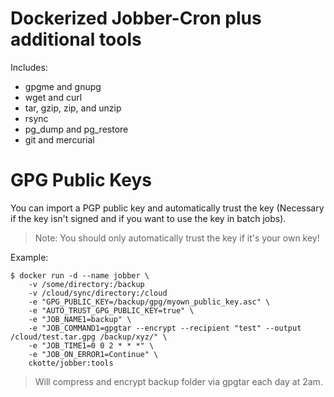 # Dockerized Jobber-Cron plus additional tools

Includes:

* gpgme and gnupg
* wget and curl
* tar, gzip, zip, and unzip
* rsync
* pg_dump and pg_restore
* git and mercurial

# GPG Public Keys

You can import a PGP public key and automatically trust the key (Necessary if the key isn't signed and if you want to use the key in batch jobs).

> Note: You should only automatically trust the key if it's your own key!

Example:

~~~~
$ docker run -d --name jobber \
    -v /some/directory:/backup
    -v /cloud/sync/directory:/cloud
    -e "GPG_PUBLIC_KEY=/backup/gpg/myown_public_key.asc" \
    -e "AUTO_TRUST_GPG_PUBLIC_KEY=true" \
    -e "JOB_NAME1=backup" \
    -e "JOB_COMMAND1=gpgtar --encrypt --recipient "test" --output /cloud/test.tar.gpg /backup/xyz/" \
    -e "JOB_TIME1=0 0 2 * * *" \
    -e "JOB_ON_ERROR1=Continue" \
    ckotte/jobber:tools
~~~~

> Will compress and encrypt backup folder via gpgtar each day at 2am.

